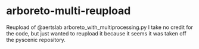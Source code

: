 # arboreto-multi-reupload
Reupload of @aertslab arboreto_with_multiprocessing.py
I take no credit for the code, but just wanted to reupload it because it seems it was taken off the pyscenic repository.
